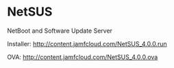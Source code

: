 NetSUS
======

NetBoot and Software Update Server

Installer:
http://content.jamfcloud.com/NetSUS_4.0.0.run

OVA:
http://content.jamfcloud.com/NetSUS_4.0.0.ova

